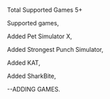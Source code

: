 Total Supported Games 5+

Supported games,

Added Pet Simulator X,

Added Strongest Punch Simulator,

Added KAT,

Added SharkBite,

--ADDING GAMES.
